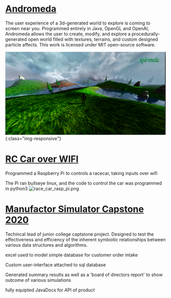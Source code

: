 # [Andromeda](https://github.com/Jacob-Strokus/Java_Code/tree/main/Andromeda)
The user experience of a 3d-generated world to explore is coming to screen near you. Programmed entirely in Java, OpenGL and OpenAl, Andromeda allows the user to create, modify, and explore a procedurally-generated open world filled with textures, terrains, and custom designed particle affects. This work is licensed under MIT open-source software.

![Loading Screen](https://raw.githubusercontent.com/Jacob-Strokus/Java_Code/main/Andromeda/loadingScreen/Background.png){:class="img-responsive"}

# [RC Car over WIFI](https://github.com/Jacob-Strokus/Python/tree/main/raspberrypi_racer)
Programmed a Raspberry Pi to controls a racecar, taking inputs over wifi

The Pi ran bullseye linux, and the code to control the car was programmed in python3
![race_car_rasp_pi.png]({{site.baseurl}}/race_car_rasp_pi.png)


# [Manufactor Simulator Capstone 2020](https://github.com/Jacob-Strokus/Java_Code/tree/main/ManufacturingSimulator)
Techincal lead of junior college captstone project. Designed to test the effectiveness and efficiency of the inherent symbiotic relationships between various data structures and algorithms. 

excel used to model simple database for customer order intake

Custom user-interface attached to sql database

Generated summary results as well as a 'board of directors report' to show outcome of various simulations

fully equipted JavaDocs for API of product


